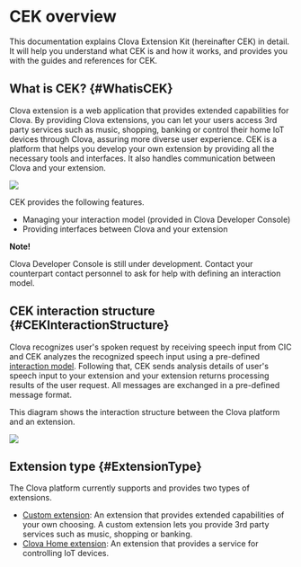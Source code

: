# CEK overview
This documentation explains Clova Extension Kit (hereinafter CEK) in detail. It will help you understand what CEK is and how it works, and provides you with the guides and references for CEK.

## What is CEK? {#WhatisCEK}
Clova extension is a web application that provides extended capabilities for Clova. By providing Clova extensions, you can let your users access 3rd party services such as music, shopping, banking or control their home IoT devices through Clova, assuring more diverse user experience. CEK is a platform that helps you develop your own extension by providing all the necessary tools and interfaces. It also handles communication between Clova and your extension.

![](/CEK/Resources/Images/CEK_Concept_Diagram.png)

CEK provides the following features.
* Managing your interaction model (provided in Clova Developer Console)
* Providing interfaces between Clova and your extension

<div class="note">
  <p><strong>Note!</strong></p>
    <p>Clova Developer Console is still under development. Contact your counterpart contact personnel to ask for help with defining an interaction model.</p>
</div>

## CEK interaction structure {#CEKInteractionStructure}
Clova recognizes user's spoken request by receiving speech input from CIC and CEK analyzes the recognized speech input using a pre-defined [interaction model](/CEK/Guides/Build_Custom_Extension.md#InteractionModel). Following that, CEK sends analysis details of user's speech input to your extension and your extension returns processing results of the user request. All messages are exchanged in a pre-defined message format.

This diagram shows the interaction structure between the Clova platform and an extension.

![](/CEK/Resources/Images/CEK_Interaction_Structure.png)


## Extension type {#ExtensionType}
The Clova platform currently supports and provides two types of extensions.

* [Custom extension](/CEK/Guides/Build_Custom_Extension.md): An extension that provides extended capabilities of your own choosing. A custom extension lets you provide 3rd party services such as music, shopping or banking.
* [Clova Home extension](/CEK/Guides/Build_Clova_Home_Extension.md): An extension that provides a service for controlling IoT devices.

